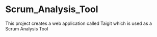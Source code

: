 # Scrum_Analysis_Tool
This project creates a web application called Taigit which is used as a Scrum Analysis Tool
